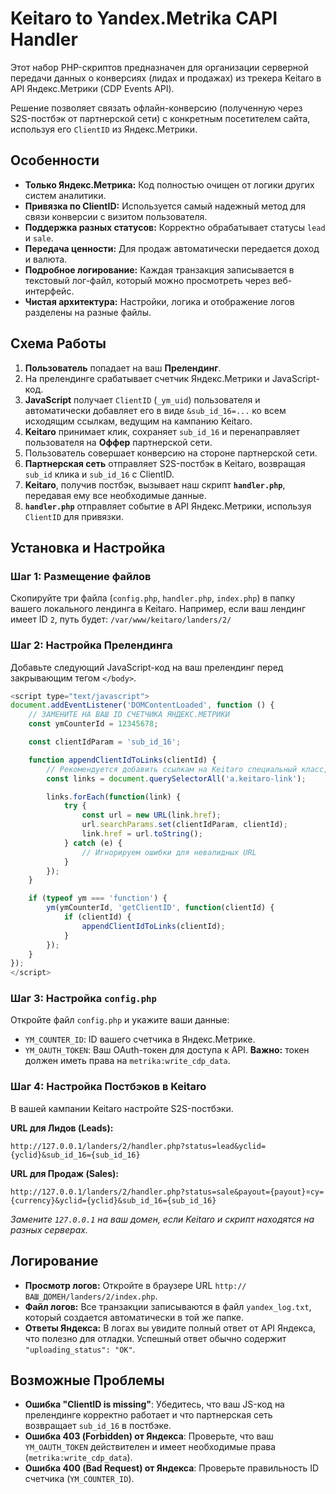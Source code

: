 # Keitaro to Yandex.Metrika CAPI Handler

Этот набор PHP-скриптов предназначен для организации серверной передачи данных о конверсиях (лидах и продажах) из трекера Keitaro в API Яндекс.Метрики (CDP Events API).

Решение позволяет связать офлайн-конверсию (полученную через S2S-постбэк от партнерской сети) с конкретным посетителем сайта, используя его `ClientID` из Яндекс.Метрики.

## Особенности

-   **Только Яндекс.Метрика:** Код полностью очищен от логики других систем аналитики.
-   **Привязка по ClientID:** Используется самый надежный метод для связи конверсии с визитом пользователя.
-   **Поддержка разных статусов:** Корректно обрабатывает статусы `lead` и `sale`.
-   **Передача ценности:** Для продаж автоматически передается доход и валюта.
-   **Подробное логирование:** Каждая транзакция записывается в текстовый лог-файл, который можно просмотреть через веб-интерфейс.
-   **Чистая архитектура:** Настройки, логика и отображение логов разделены на разные файлы.

## Схема Работы

1.  **Пользователь** попадает на ваш **Прелендинг**.
2.  На прелендинге срабатывает счетчик Яндекс.Метрики и JavaScript-код.
3.  **JavaScript** получает `ClientID` (`_ym_uid`) пользователя и автоматически добавляет его в виде `&sub_id_16=...` ко всем исходящим ссылкам, ведущим на кампанию Keitaro.
4.  **Keitaro** принимает клик, сохраняет `sub_id_16` и перенаправляет пользователя на **Оффер** партнерской сети.
5.  Пользователь совершает конверсию на стороне партнерской сети.
6.  **Партнерская сеть** отправляет S2S-постбэк в Keitaro, возвращая `sub_id` клика и `sub_id_16` с ClientID.
7.  **Keitaro**, получив постбэк, вызывает наш скрипт **`handler.php`**, передавая ему все необходимые данные.
8.  **`handler.php`** отправляет событие в API Яндекс.Метрики, используя `ClientID` для привязки.

## Установка и Настройка

### Шаг 1: Размещение файлов

Скопируйте три файла (`config.php`, `handler.php`, `index.php`) в папку вашего локального лендинга в Keitaro. Например, если ваш лендинг имеет ID `2`, путь будет:
`/var/www/keitaro/landers/2/`

### Шаг 2: Настройка Прелендинга

Добавьте следующий JavaScript-код на ваш прелендинг перед закрывающим тегом `</body>`.

```javascript
<script type="text/javascript">
document.addEventListener('DOMContentLoaded', function () {
    // ЗАМЕНИТЕ НА ВАШ ID СЧЕТЧИКА ЯНДЕКС.МЕТРИКИ
    const ymCounterId = 12345678; 

    const clientIdParam = 'sub_id_16';

    function appendClientIdToLinks(clientId) {
        // Рекомендуется добавить ссылкам на Keitaro специальный класс, например "keitaro-link"
        const links = document.querySelectorAll('a.keitaro-link'); 

        links.forEach(function(link) {
            try {
                const url = new URL(link.href);
                url.searchParams.set(clientIdParam, clientId);
                link.href = url.toString();
            } catch (e) {
                // Игнорируем ошибки для невалидных URL
            }
        });
    }

    if (typeof ym === 'function') {
        ym(ymCounterId, 'getClientID', function(clientId) {
            if (clientId) {
                appendClientIdToLinks(clientId);
            }
        });
    }
});
</script>
```

### Шаг 3: Настройка `config.php`

Откройте файл `config.php` и укажите ваши данные:

-   `YM_COUNTER_ID`: ID вашего счетчика в Яндекс.Метрике.
-   `YM_OAUTH_TOKEN`: Ваш OAuth-токен для доступа к API. **Важно:** токен должен иметь права на `metrika:write_cdp_data`.

### Шаг 4: Настройка Постбэков в Keitaro

В вашей кампании Keitaro настройте S2S-постбэки.

**URL для Лидов (Leads):**
```
http://127.0.0.1/landers/2/handler.php?status=lead&yclid={yclid}&sub_id_16={sub_id_16}
```

**URL для Продаж (Sales):**
```
http://127.0.0.1/landers/2/handler.php?status=sale&payout={payout}¤cy={currency}&yclid={yclid}&sub_id_16={sub_id_16}
```
*Замените `127.0.0.1` на ваш домен, если Keitaro и скрипт находятся на разных серверах.*

## Логирование

-   **Просмотр логов:** Откройте в браузере URL `http://ВАШ_ДОМЕН/landers/2/index.php`.
-   **Файл логов:** Все транзакции записываются в файл `yandex_log.txt`, который создается автоматически в той же папке.
-   **Ответы Яндекса:** В логах вы увидите полный ответ от API Яндекса, что полезно для отладки. Успешный ответ обычно содержит `"uploading_status": "OK"`.

## Возможные Проблемы

-   **Ошибка "ClientID is missing"**: Убедитесь, что ваш JS-код на прелендинге корректно работает и что партнерская сеть возвращает `sub_id_16` в постбэке.
-   **Ошибка 403 (Forbidden) от Яндекса**: Проверьте, что ваш `YM_OAUTH_TOKEN` действителен и имеет необходимые права (`metrika:write_cdp_data`).
-   **Ошибка 400 (Bad Request) от Яндекса**: Проверьте правильность ID счетчика (`YM_COUNTER_ID`).